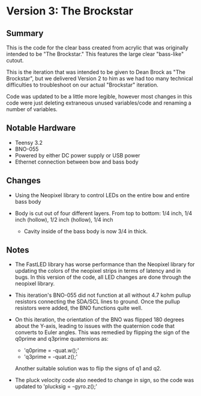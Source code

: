 # Version 3: The Brockstar

## Summary

This is the code for the clear bass created from acrylic that was originally intended to be "The Brockstar." This features the large clear "bass-like" cutout.

This is the iteration that was intended to be given to Dean Brock as "The Brockstar", but we delivered Version 2 to him as we had too many technical difficulties to troubleshoot on our actual "Brockstar" iteration.

Code was updated to be a little more legible, however most changes in this code were just deleting extraneous unused variables/code and renaming a number of variables.



## Notable Hardware

- Teensy 3.2
- BNO-055
- Powered by either DC power supply or USB power
- Ethernet connection between bow and bass body



## Changes

- Using the Neopixel library to control LEDs on the entire bow and entire bass body

- Body is cut out of four different layers. From top to bottom: 1/4 inch, 1/4 inch (hollow), 1/2 inch (hollow), 1/4 inch

  - Cavity inside of the bass body is now 3/4 in thick.

  

## Notes

- The FastLED library has worse performance than the Neopixel library for updating the colors of the neopixel strips in terms of latency and in bugs. In this version of the code, all LED changes are done through the neopixel library.

- This iteration's BNO-055 did not function at all without 4.7 kohm pullup resistors connecting the SDA/SCL lines to ground. Once the pullup resistors were added, the BNO functions quite well. 

- On this iteration, the orientation of the BNO was flipped 180 degrees about the Y-axis, leading to issues with the quaternion code that converts to Euler angles. This was remedied by flipping the sign of the q0prime and q3prime quaternions as:

  - 'q0prime = -quat.w();'
  - 'q3prime = -quat.z();'

  Another suitable solution was to flip the signs of q1 and q2. 

- The pluck velocity code also needed to change in sign, so the code was updated to 'plucksig = -gyro.z();'



